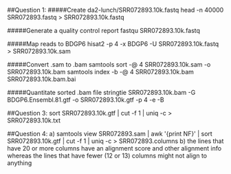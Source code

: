 ##Question 1:
#####Create da2-lunch/SRR072893.10k.fastq
	head -n 40000 SRR072893.fastq > SRR072893.10k.fastq

#####Generate a quality control report
	fastqu SRR072893.10k.fastq

#####Map reads to BDGP6
	hisat2 -p 4 -x BDGP6 -U SRR072893.10k.fastq > SRR072893.10k.sam
	
#####Convert .sam to .bam
	samtools sort -@ 4 SRR072893.10k.sam -o SRR072893.10k.bam
	samtools index -b -@ 4 SRR072893.10k.bam SRR072893.10k.bam.bai
	
#####Quantitate sorted .bam file 
	stringtie SRR072893.10k.bam -G BDGP6.Ensembl.81.gtf -o SRR072893.10k.gtf -p 4 -e -B


##Question 3:
sort SRR072893.10k.gtf | cut -f 1 | uniq -c > SRR072893.10k.txt

##Question 4:
a) samtools view SRR072893.sam | awk '{print NF}' | sort SRR072893.10k.gtf | cut -f 1 | uniq -c > SRR072893.columns
b) the lines that have 20 or more columns have an alignment score and other alignment info whereas the lines that have fewer (12 or 13) columns might not align to anything 
